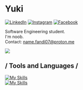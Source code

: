 # Yuki
<div align="left">
  
[![LinkedIn](https://img.shields.io/badge/LinkedIn-0077B5?style=flat&logo=linkedin&logoColor=white)](https://www.linkedin.com/in/ego-irfandi-894580272)
[![Instagram](https://img.shields.io/badge/Instagram-E4405F?style=flat&logo=instagram&logoColor=white)](https://instagram.com/wicis_literally)
[![Facebook](https://img.shields.io/badge/Facebook-1877F2?style=flat&logo=facebook&logoColor=white)](https://facebook.com/[your-username])
</div>

Software Engineering student.</br>
I'm noob.</br>
Contact: name.fandi07@proton.me

[![](https://count.getloli.com/get/@:Eirfand1?theme=kasuterura-3)](https://nyuki.vercel.app)

## / Tools and Languages /
[![My Skills](https://skillicons.dev/icons?i=html,css,js,rust,nodejs,tailwind,react,vim)](https://nyuki.vercel.app/)
<br>
[![My Skills](https://skillicons.dev/icons?i=neovim,typescript,express,mongodb,bun,mysql,honojs,postgresql)](https://nyuki.vercel.app/)
